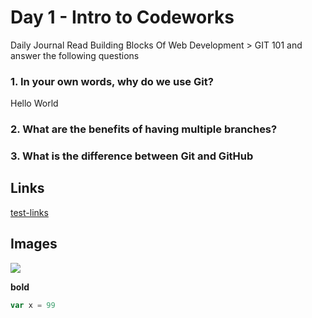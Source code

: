 # Day 1 - Intro to Codeworks

Daily Journal
Read Building Blocks Of Web Development > GIT 101 and answer the following questions


### 1. In your own words, why do we use Git?
Hello World 


### 2. What are the benefits of having multiple branches?



### 3. What is the difference between Git and GitHub


## Links
[test-links](www.google.com)

## Images 
![](https://placehold.it/200x200)

**bold**

``` javascript
var x = 99
```
